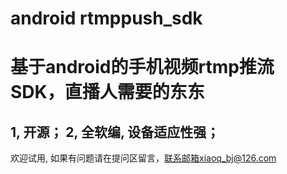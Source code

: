 # android rtmppush_sdk
基于android的手机视频rtmp推流SDK，直播人需要的东东
============================
1, 开源；
2, 全软编, 设备适应性强；
-------------------------------------------------------------
欢迎试用, 如果有问题请在提问区留言，联系邮箱xiaoq_bj@126.com

